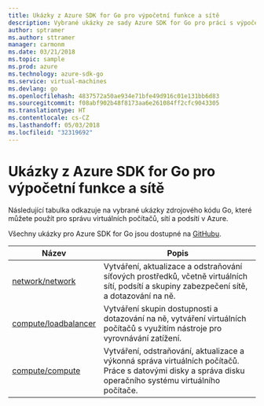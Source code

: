 ```yaml
---
title: Ukázky z Azure SDK for Go pro výpočetní funkce a sítě
description: Vybrané ukázky ze sady Azure SDK for Go pro práci s výpočetními funkcemi, jako jsou virtuální počítače a virtuální sítě
author: sptramer
ms.author: sttramer
manager: carmonm
ms.date: 03/21/2018
ms.topic: sample
ms.prod: azure
ms.technology: azure-sdk-go
ms.service: virtual-machines
ms.devlang: go
ms.openlocfilehash: 4837572a50ae934e71bfe49d916c01e131bb6d83
ms.sourcegitcommit: f08abf902b48f8173aa6e261084ff2cfc9043305
ms.translationtype: HT
ms.contentlocale: cs-CZ
ms.lasthandoff: 05/03/2018
ms.locfileid: "32319692"
---
```

# <a name="azure-sdk-for-go-samples-for-compute-and-networking"></a>Ukázky z Azure SDK for Go pro výpočetní funkce a sítě

Následující tabulka odkazuje na vybrané ukázky zdrojového kódu Go, které můžete použít pro správu virtuálních počítačů, sítí a podsítí v Azure. 

Všechny ukázky pro Azure SDK for Go jsou dostupné na [GitHubu](https://github.com/Azure-Samples/azure-sdk-for-go-samples).

| Název | Popis |
|------|-------------|
| [network/network](https://github.com/Azure-Samples/azure-sdk-for-go-samples/blob/master/network/network.go) | Vytváření, aktualizace a odstraňování síťových prostředků, včetně virtuálních sítí, podsítí a skupiny zabezpečení sítě, a dotazování na ně. |
| [compute/loadbalancer](https://github.com/Azure-Samples/azure-sdk-for-go-samples/blob/master/compute/loadbalancer.go) | Vytváření skupin dostupnosti a dotazování na ně, vytváření virtuálních počítačů s využitím nástroje pro vyrovnávání zatížení. |
| [compute/compute](https://github.com/Azure-Samples/azure-sdk-for-go-samples/blob/master/compute/compute.go) | Vytváření, odstraňování, aktualizace a výkonná správa virtuálních počítačů. Práce s datovými disky a správa disku operačního systému virtuálního počítače. |
